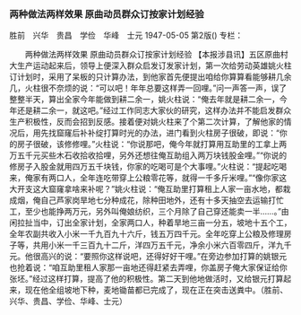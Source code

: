 ### 两种做法两样效果  原曲动员群众订按家计划经验
胜前　兴华　贵昌　学俭　华峰　士元
1947-05-05
第2版()
专栏：

　　两种做法两样效果
    原曲动员群众订按家计划经验
    【本报涉县讯】五区原曲村大生产运动起来后，领导上便深入群众启发订发家计划，第一次给劳动英雄姚火柱订计划时，采用了呆板的只计算办法，到他家首先便提出咱给你算算看能够耕几余几，火柱很不奈烦的说：“可以吧！年年总要这样弄一回哩。”问一声答一声，误了整整半天，算出全家今年能做到耕二余一，姚火柱说：“俺去年就是耕二余一，今年还是耕二余一，就这吧。”经过工作同志大家伙的研究，这样办法并不能启发群众生产积极性，反而会招到反感。接着便对姚火柱来了个第二次计算，了解他家的情况后，用先找窟窿后补补绽打算时光的办法，进门看到火柱房子很破，即说：“你的房子很破，该修修哩。”火柱说：“你说那吧，俺今年就打算用互助里的工拿上两万五千元买些木石收拾收拾哩，另外还想往俺互助组入两万块钱股金哩。”“你说的修房子入股金就用四万五千块钱，你家的吃喝可是个大事哩。”火柱说：“提起吃喝来，俺家有两口人，全年连吃带穿上公粮零花等，就得一千多斤米哩。”“像你家这大开支这大窟窿拿啥来补呢？”姚火柱说：“俺互助里打算租上人家一亩水地，都栽成烟，俺自己芦家岗旱地七分种成花，除种田地外，还有十多天抽空去运输打忙工，至少也能挣两万元，另外叫俺娘纺织，三个月除了自己穿还能卖一半……。”由闲拉扯当中，订出全家计划，全家两口人，种着旱地三亩一分五，坡地十五个工，全年农副共收入小米一千九百九十六斤，钱五万四千元。全年吃穿上公粮及修理房子等，共用小米一千三百九十二斤，洋四万五千元，净余小米六百零四斤，洋九千元。他很高兴的说：“要照你这样说吧，还得好好干哩。”在旁边参加打算的姚银元也抢着说：“咱互助里租人家那一亩地还得赶紧去弄哩，你盖房子俺大家保证给你张坯。”经过这样打算，提高了他的积极性。第二天到他地做活时，又给银元打算起来，现在他全组坡地下种，麦地锄苗都已完成了，现在正在突击送粪中。（胜前、兴华、贵昌、学俭、华峰、士元）
